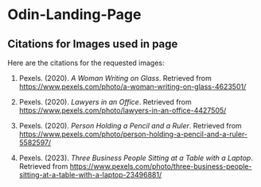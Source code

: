# Odin-Landing-Page

## Citations for Images used in page

Here are the citations for the requested images:

1. Pexels. (2020). *A Woman Writing on Glass*. Retrieved from https://www.pexels.com/photo/a-woman-writing-on-glass-4623501/

2. Pexels. (2020). *Lawyers in an Office*. Retrieved from https://www.pexels.com/photo/lawyers-in-an-office-4427505/

3. Pexels. (2020). *Person Holding a Pencil and a Ruler*. Retrieved from https://www.pexels.com/photo/person-holding-a-pencil-and-a-ruler-5582597/

4. Pexels. (2023). *Three Business People Sitting at a Table with a Laptop*. Retrieved from https://www.pexels.com/photo/three-business-people-sitting-at-a-table-with-a-laptop-23496881/
